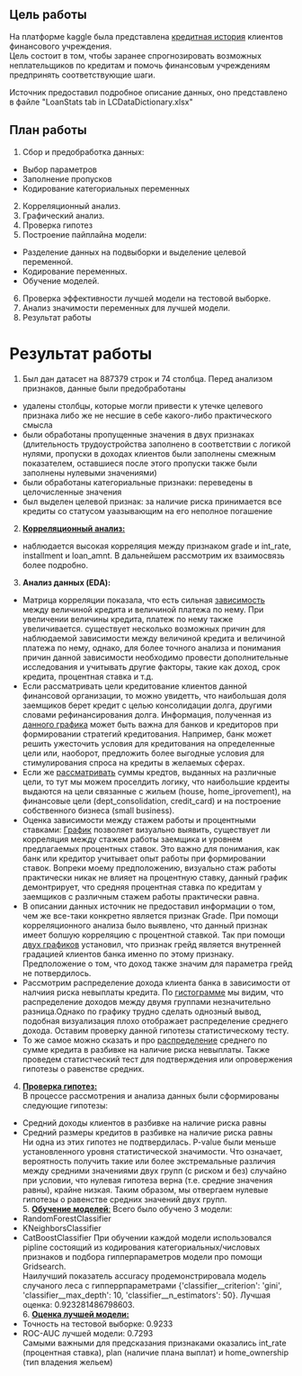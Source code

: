 ## Цель работы
На платформе kaggle была представлена [кредитная история](https://www.kaggle.com/datasets/ranadeep/credit-risk-dataset/data) клиентов финансового учреждения. 
<br/>Цель состоит в том, чтобы заранее спрогнозировать возможных неплательщиков по кредитам и помочь финансовым учреждениям предпринять соответствующие шаги.

Источник предоставил подробное описание данных, оно представлено в файле "LoanStats tab in LCDataDictionary.xlsx"

## План работы
1. Сбор и предобработка данных:
- Выбор параметров
- Заполнение пропусков
- Кодирование категориальных переменных
2. Корреляционный анализ.
3. Графический анализ.
4. Проверка гипотез
5. Построение пайплайна модели:
- Разделение данных на подвыборки и выделение целевой переменной.
- Кодирование переменных.
- Обучение моделей.
6. Проверка эффективности лучшей модели на тестовой выборке.
7. Анализ значимости переменных для лучшей модели.
8. Результат работы

# Результат работы

1. Был дан датасет на 887379 строк и 74 столбца. Перед анализом признаков, данные были предобработаны
-  удалены столбцы, которые могли привести к утечке целевого признака либо же не несшие в себе какого-либо практического смысла
- были обработаны пропущенные значения в двух признаках (длительность трудоустройства заполнено в соответствии с логикой нулями, пропуски в доходах клиентов были заполнены смежным показателем, оставшиеся после этого пропуски также были заполнены нулевыми значениями)
- были обработаны категориальные признаки: переведены в целочисленные значения
- был выделен целевой признак: за наличие риска принимается все кредиты со статусом уаазывающим на его неполное погашение
2. [**Корреляционный анализ:**](#eda)
- наблюдается высокая корреляция между признаком grade и int_rate, installment и loan_amnt. В дальнейшем рассмотрим их взаимосвязь более подробно.
3. **Анализ данных (EDA):** 
- Матрица корреляции показала, что есть сильная [зависимость](#1_graph) между величиной кредита и величиной платежа по нему. При увеличении величины кредита, платеж по нему также увеличивается. существует несколько возможных причин для наблюдаемой зависимости между величиной кредита и величиной платежа по нему, однако, для более точного анализа и понимания причин данной зависимости необходимо провести дополнительные исследования и учитывать другие факторы, такие как доход, срок кредита, процентная ставка и т.д.
- Если рассматривать цели кредитование клиентов данной финансовой организации, то можно увидетть, что наибольшая доля заемщиков берет кредит с целью консолидации долга, другими словами рефинансирования долга. Информация, полученная из [данного графика](#2_graph) может быть важна для банков и кредиторов при формировании стратегий кредитования. Например, банк может решить ужесточить условия для кредитования на определенные цели или, наоборот, предложить более выгодные условия для стимулирования спроса на кредиты в желаемых сферах.
- Если же [рассматривать](#3_graph) суммы кредтов, выданных на различные цели, то тут мы можем проселдить логику, что наибольшие крдеиты выдаются на цели связанные с жильем (house, home_iprovement), на финансовые цели (dept_consolidation, credit_card) и на построение собственного бизнеса (small business). 
- Оценка зависимости между стажем работы и процентными ставками: [График](#4_graph) позволяет визуально выявить, существует ли корреляция между стажем работы заемщика и уровнем предлагаемых процентных ставок. Это важно для понимания, как банк или кредитор учитывает опыт работы при формировании ставок. Вопреки моему предположению, визуально стаж работы практически никак не влияет на процентную ставку, данный график демонтрирует, что средняя процентная ставка по кредитам у заемщиков с различным стажем работы практически равна.
- В описании данных источник не предоставил информации о том, чем же все-таки конкретно является признак Grade. При помощи корреляционного анализа было выявлено, что данный признак имеет болшую корреляцию с процентной ставкой. Так при помощи [двух графиков](#5_graph) установил, что признак грейд является внутренней градацией клиентов банка именно по этому признаку. Предположение о том, что доход также значим для параметра грейд не потвердилось.
- Рассмотрим распределение дохода клиента банка в зависимости от налчиия риска невыплаты кредита. По [гистограмме](#6_graph) мы видим, что распределение доходов между двумя группами незначительно разница.Однако по  графику трудно сделать однозный вывод, подобная визуализация плохо отображает распределение среднего дохода. Оставим проверку данной гипотезы статистическому тесту. 
- То же самое можно сказать и про [распределение](#7_graph) среднего по сумме кредита в разбивке на наличие риска невыплаты. Также проведем статистческий тест для подтверждения или опровержения гипотезы о равенстве средних.
4. [**Проверка гипотез:**](#gipotezy)
<br/>В процессе рассмотрения и анализа данных были сформированы следующие гипотезы:
- Средний доходы клиентов в разбивке на наличие риска равны
- Средний размеры кредитов в разбивке на наличие риска равны
<br/>Ни одна из этих гипотез не подтвердилась. P-value были меньше установленного уровня статистической значимости. Что означает, вероятность получить такие или более экстремальные различия между средними значениями двух групп (с риском и без) случайно при условии, что нулевая гипотеза верна (т.е. средние значения равны), крайне низкая. Таким образом, мы отвергаем нулевые гипотезы о равенстве средних значений двух групп. 
<br/> 5. [**Обучение моделей**:](#modely)
Всего было обучено 3 модели:
- RandomForestClassifier
- KNeighborsClassifier
- CatBoostClassifier
При обучении каждой модели использовался pipline состоящий из кодирования категориальных/числовых признаков и подбора гипперпараметров модели про помощи Gridsearch.
<br/>Наилучший показатель accuracy продемонстрировала модель случаного леса с гипперрпараметрами {'classifier__criterion': 'gini', 'classifier__max_depth': 10, 'classifier__n_estimators': 50}. Лучшая оценка: 0.923281486798603.
<br/> 6. [**Оценка лучшей модели:**](#ocenka)
- Точность на тестовой выборке: 0.9233
- ROC-AUC лучшей модели: 0.7293
<br/>Самыми важными для предсказания признаками оказались int_rate (процентная ставка), plan (наличие плана выплат) и home_ownership	(тип владения жельем)
